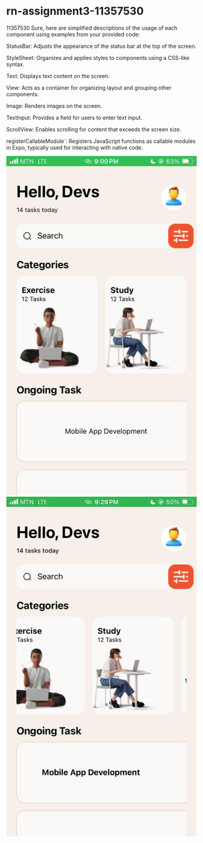# rn-assignment3-11357530
11357530
Sure, here are simplified descriptions of the usage of each component using examples from your provided code:

StatusBar:
 Adjusts the appearance of the status bar at the top of the screen.
   
StyleSheet:
Organizes and applies styles to components using a CSS-like syntax.

Text:
Displays text content on the screen.

View:
Acts as a container for organizing layout and grouping other components.

Image:
 Renders images on the screen.

TextInput:
Provides a field for users to enter text input.

ScrollView:
 Enables scrolling for content that exceeds the screen size.

registerCallableModule`:
Registers JavaScript functions as callable modules in Expo, typically used for interacting with native code.


![alt text](<WhatsApp Image 2024-06-02 at 21.30.39_c1aedbc5.jpg>)![alt text](<WhatsApp Image 2024-06-02 at 21.30.40_8ed88159-1.jpg>)